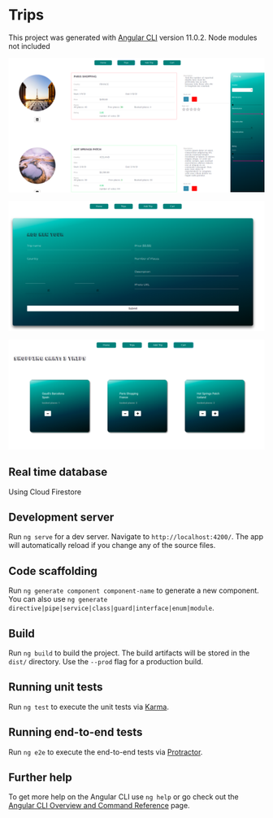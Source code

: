 # Trips

This project was generated with [Angular CLI](https://github.com/angular/angular-cli) version 11.0.2.
Node modules not included

![alt text](https://github.com/zbrze/Trips-selling-web-app/blob/main/photos/trips_screen.png?raw=true)


![alt text](https://github.com/zbrze/Trips-selling-web-app/blob/main/photos/trips_add.png?raw=true)

![alt text](https://github.com/zbrze/Trips-selling-web-app/blob/main/photos/trips_cart.png?raw=true)

## Real time database
Using Cloud Firestore

## Development server

Run `ng serve` for a dev server. Navigate to `http://localhost:4200/`. The app will automatically reload if you change any of the source files.

## Code scaffolding

Run `ng generate component component-name` to generate a new component. You can also use `ng generate directive|pipe|service|class|guard|interface|enum|module`.

## Build

Run `ng build` to build the project. The build artifacts will be stored in the `dist/` directory. Use the `--prod` flag for a production build.

## Running unit tests

Run `ng test` to execute the unit tests via [Karma](https://karma-runner.github.io).

## Running end-to-end tests

Run `ng e2e` to execute the end-to-end tests via [Protractor](http://www.protractortest.org/).

## Further help

To get more help on the Angular CLI use `ng help` or go check out the [Angular CLI Overview and Command Reference](https://angular.io/cli) page.
